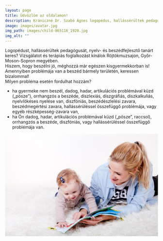 ```yaml
---
layout: page
title: Üdvözlöm az oldalamon!
description: Krániczné Dr. Szabó Ágnes logopédus, hallássérültek pedagógus, nyelv- és beszédfejlesztő tanár
image: images/avatar.jpg
img_path: images/child-865116_1920.jpg
img_alt: ""
---
```

Logopédust, hallássérültek pedagógusát, nyelv- és beszédfejlesztő tanárt keres? Vizsgálatot és terápiás foglalkozást kínálok Röjtökmuzsajon, Győr-Moson-Sopron megyében.  
Hiszem, hogy beszélni jó, méghozzá már egészen kisgyermekkorban is! Amennyiben problémája van a beszéd bármely területén, keressen bizalommal!  
Milyen probléma esetén fordulhat hozzám?  
* ha gyermeke nem beszél, dadog, hadar, artikulációs problémával küzd („pösze”), orrhangzós a beszéde, diszlexiás, diszgráfiás, diszkalkuliás, nyelvlökéses nyelése van, diszfóniás, beszédészlelési zavara, beszédmegértési zavara, hallássérüléssel összefüggő problémája, vagy egyéb részképesség-zavara van,
* ha Ön dadog, hadar, artikulációs problémával küzd („pösze”, raccsol), orrhangzós a beszéde, diszfóniás, vagy hallássérüléssel összefüggő problémája van.

![Anyuka beszélget](/images/child-3046494_1920.jpg)
